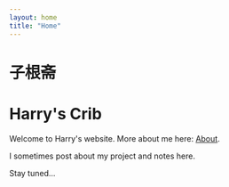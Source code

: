 ```yaml
---
layout: home
title: "Home"
---
```


# 子根斋
# Harry's Crib
 
Welcome to Harry's website. More about me here: [About](/about/).

I sometimes post about my project and notes here.

Stay tuned...

